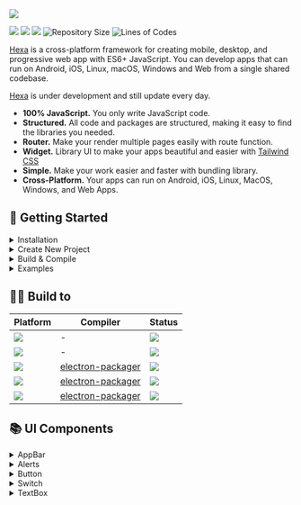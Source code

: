 <img src="https://i.ibb.co/LSQwZW3/IMG-20230101-181058.jpg">

<img src="https://img.shields.io/badge/node-v10.15.3-green"> <img src="https://img.shields.io/badge/lang-javascript-yellow"> <img src="https://img.shields.io/badge/license-MIT-success"> 
![Repository Size](https://img.shields.io/github/repo-size/hexascript/hexa) 
![Lines of Codes](https://img.shields.io/tokei/lines/github.com/hexascript/hexa)

[Hexa](https://github.com/hexascript/hexa) is a cross-platform framework for creating mobile, desktop, and progressive web app with ES6+ JavaScript. You can develop apps that can run on Android, iOS, Linux, macOS, Windows and Web from a single shared codebase.

[Hexa](https://github.com/hexascript/hexa) is under development and still update every day.

* **100% JavaScript.** You only write JavaScript code.
* **Structured.** All code and packages are structured, making it easy to find the libraries you needed.
* **Router.** Make your render multiple pages easily with route function.
* **Widget.** Library UI to make your apps beautiful and easier with [Tailwind CSS](https://github.com/tailwindlabs/tailwindcss)
* **Simple.** Make your work easier and faster with bundling library.
* **Cross-Platform.** Your apps can run on Android, iOS, Linux, MacOS, Windows, and Web Apps.

## 🚀 Getting Started ##
<details> 
 <summary>Installation</summary>
 
 ```bash
 $ git clone https://github.com/hexascript/hexa
 $ cd hexa
 $ npm run build
 ```
</details>

<details> 
 <summary>Create New Project</summary>
 
 ```bash
 $ hexa --create helloworld
 $ cd helloworld
 $ hexa --server
 ```
</details>

<details> 
 <summary>Build & Compile</summary>
 
<img src="https://img.shields.io/badge/GIT-E44C30?style=for-the-badge&logo=git&logoColor=white">
```bash
 $ hexa --build [android|windows|web]
 ```
</details>

<details> 
 <summary>Examples</summary>
 
#### app.js ####
 ```js
 import Hexa from './hexa/core.js'
 import Home from './pages/home.js'
 
 const Main = () => {
     Hexa.route('/', Home)
 }
 
 Hexa.ready(Main)
 
 ```
 
 #### pages/home.js ####
 ```js
 import HexaDOM from '../hexa/dom.js'
 import { AppBar } from '../hexa/ui.js'
 
 export default function() {
   const Header =
   AppBar({
     text: 'Example Project',
     backButton: 'false'
   })
 
   const Html = `
     <View>
        ${Header}
        <Content>
           <h1>Hello World</h1>
        </Content>
     </View>`
   
   HexaDOM.render('#root', Html)
 }
 ```
</details>

## 👨‍💻 Build to ##

| Platform  | Compiler | Status |
| ---------- | -----------| ---------- |
| <img src="https://img.shields.io/badge/Android-3DDC84?style=for-the-badge&logo=android&logoColor=white">   | - | <img src="https://shields.io/badge/-progress-important">   |
| <img src="https://img.shields.io/badge/iOS-000000?style=for-the-badge&logo=ios&logoColor=white">   | - | <img src="https://shields.io/badge/-failed-critical">   |
| <img src="https://img.shields.io/badge/Windows-0078D6?style=for-the-badge&logo=windows&logoColor=white"> | [electron-packager](https://github.com/electron/electron-packager) | <img src="https://shields.io/badge/-success-success">   |
| <img src="https://img.shields.io/badge/Linux-FCC624?style=for-the-badge&logo=linux&logoColor=black">  | [electron-packager](https://github.com/electron/electron-packager) | <img src="https://shields.io/badge/-success-success">   |
| <img src="https://img.shields.io/badge/mac%20os-000000?style=for-the-badge&logo=apple&logoColor=white">  | [electron-packager](https://github.com/electron/electron-packager) | <img src="https://shields.io/badge/-success-success">   |


## 📚 UI Components ##
<details> 
 <summary>AppBar</summary>

<img src="https://i.ibb.co/DYF72dd/Screenshot-2023-01-10-18-06-59-34.jpg">

Attributes
* text (string)
* backButton (boolean)
* backgroundColor (string)
* textColor (string)

Import
```js
import { AppBar } from '../hexa/ui.js'
```

Usage
```js
AppBar({
  text: 'Example Project',
  backButton: 'true'
})
```
</details>

<details> 
 <summary>Alerts</summary>

<img src="https://i.ibb.co/3vNbWwQ/Screenshot-2023-01-10-18-38-25-80.jpg">

Attributes
* id (string)
* text (string)
* backgroundColor (string)
* textColor (string)
* borderColor (string)
* display (boolean)

Import
```js
import { Alerts } from '../hexa/ui.js'
```

Usage
```js
Alerts({
  text: 'Widget Alerts.',
  backgroundColor: 'red-100',
  textColor: 'red-700',
  borderColor: 'red-400'
})
```
</details>

<details> 
 <summary>Button</summary>

<img src="https://i.ibb.co/thRZHNw/Screenshot-2023-01-10-18-24-43-67.jpg">

Attributes
* id (string)
* text (string)
* backgroundColor (string)
* textColor (string)
* disabled (boolean)

Import
```js
import { Button } from '../hexa/ui.js'
```

Usage
```js
Button({
  text: 'Button'
})
```
</details>

<details> 
 <summary>Switch</summary>

<img src="https://i.ibb.co/ZWrbZwg/Screenshot-2023-01-10-19-26-03-71.jpg">

Attributes
* id (string)
* name (string)
* checked (boolean)

Import
```js
import { Switch } from '../hexa/ui.js'
```

Usage
```js
Switch({
  id: 'switch1',
  name: 'switch1',
  checked: 'true'
})
```
</details>

<details> 
 <summary>TextBox</summary>

<img src="https://i.ibb.co/g30knMR/Screenshot-2023-01-10-19-37-53-27.jpg">

Attributes
* id (string)
* type (text|password|number|textarea)
* labelText (string)
* placeHolder (string)
* name (string)
* backgroundColor (string)
* textColor (string)
* borderColor (string)
* readOnly (boolean)

Import
```js
import { TextBox } from '../hexa/ui.js'
```

Usage
```js
TextBox({
  id: 'textbox1',
  type: 'text',
  labelText: 'TextBox',
  placeHolder: 'Input TextBox'
})
```
</details>